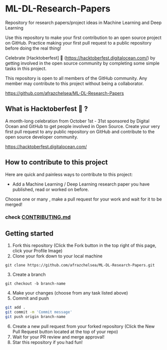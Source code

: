 # ML-DL-Research-Papers
Repository for research papers/project ideas in Machine Learning and Deep Learning

Use this repository to make your first contribution to an open source project on GitHub. Practice making your first pull request to a public repository before doing the real thing!

Celebrate [Hacktoberfest] 🎃 (https://hacktoberfest.digitalocean.com/) by getting involved in the open source community by completing some simple tasks in this project.

This repository is open to all members of the GitHub community. Any member may contribute to this project without being a collaborator.

https://github.com/afrazchelsea/ML-DL-Research-Papers


## What is Hacktoberfest 🎃 ?

A month-long celebration from October 1st - 31st sponsored by Digital Ocean and GitHub to get people involved in Open Source. Create your very first pull request to any public repository on GitHub and contribute to the open source developer community.

https://hacktoberfest.digitalocean.com/

## How to contribute to this project

Here are quick and painless ways to contribute to this project:

- Add a Machine Learning / Deep Learning research paper you have published, read or worked on before.

Choose one or many , make a pull request for your work and wait for it to be merged!

### check [CONTRIBUTING.md](/CONTRIBUTING.md)

## Getting started

1) Fork this repository (Click the Fork button in the top right of this page, click your Profile Image)
2) Clone your fork down to your local machine

`git clone https://github.com/afrazchelsea/ML-DL-Research-Papers.git`

3) Create a branch

`git checkout -b branch-name`

4) Make your changes (choose from any task listed above)
5) Commit and push

```bash
git add .
git commit -m 'Commit message'
git push origin branch-name
```

6) Create a new pull request from your forked repository (Click the New Pull Request button located at the top of your repo)
7) Wait for your PR review and merge approval!
8) Star this repository if you had fun!
